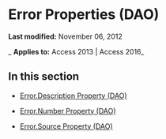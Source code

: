 
# Error Properties (DAO)

 **Last modified:** November 06, 2012

 _ **Applies to:** Access 2013 | Access 2016_

## In this section


- [Error.Description Property (DAO)](47a84bec-3258-f2c7-e1af-239da39844dc.md)
    
- [Error.Number Property (DAO)](2fb94dca-f990-04f8-bbd2-9919d28de75a.md)
    
- [Error.Source Property (DAO)](3c101cac-278e-025e-55a4-8a9d1ee7db3c.md)
    
